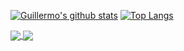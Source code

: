 [![Guillermo's github stats](https://github-readme-stats.vercel.app/api?username=dieguezguille&theme=onedark&show_icons=true&hide=prs,contribs&count_private=true)](https://github.com/anuraghazra/github-readme-stats)
[![Top Langs](https://github-readme-stats.vercel.app/api/top-langs/?username=dieguezguille&hide=ShaderLab,HLSL&theme=onedark&layout=compact)](https://github.com/anuraghazra/github-readme-stats)

<a href="https://github.com/anuraghazra/github-readme-stats">
  <img align="center" src="https://github-readme-stats.vercel.app/api?username=dieguezguille&theme=onedark&show_icons=true&hide=prs,contribs&count_private=true" />
</a>
<a href="https://github.com/anuraghazra/convoychat">
  <img align="center" src="https://github-readme-stats.vercel.app/api/top-langs/?username=dieguezguille&hide=ShaderLab,HLSL&theme=onedark&layout=compact" />
</a>
